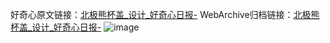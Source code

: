 好奇心原文链接：[北极熊杯盖_设计_好奇心日报-](https://www.qdaily.com/articles/3462.html)
WebArchive归档链接：[北极熊杯盖_设计_好奇心日报-](http://web.archive.org/web/20190623152253/https://www.qdaily.com/articles/3462.html)
![image](http://ww3.sinaimg.cn/large/007d5XDply1g3vb054ov8j30u03ebwq1)